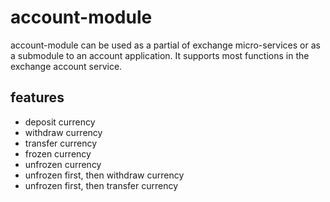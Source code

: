 # account-module
account-module can be used as a partial of exchange micro-services or as a submodule to an account application.
It supports most functions in the exchange account service.

## features

- deposit currency
- withdraw currency
- transfer currency
- frozen currency
- unfrozen currency
- unfrozen first, then withdraw currency
- unfrozen first, then transfer currency
